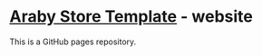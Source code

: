 # <a href="https://abdulrahmans254.github.io/Ecommerce-arabic-Hsoub/">Araby Store Template</a> - website

This is a GitHub pages repository.
